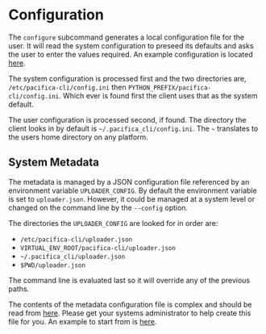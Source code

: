 # Configuration

The `configure` subcommand generates a local configuration file for the
user. It will read the system configuration to preseed its defaults and
asks the user to enter the values required. An example configuration is
located [here](_static/example.ini).

The system configuration is processed first and the two directories are,
`/etc/pacifica-cli/config.ini` then
`PYTHON_PREFIX/pacifica-cli/config.ini`. Which ever is found first the
client uses that as the system default.

The user configuration is processed second, if found. The directory the
client looks in by default is `~/.pacifica_cli/config.ini`. The `~`
translates to the users home directory on any platform.

## System Metadata

The metadata is managed by a JSON configuration file referenced by an
environment variable `UPLOADER_CONFIG`. By default the environment
variable is set to `uploader.json`. However, it could be managed at a
system level or changed on the command line by the `--config` option.

The directories the `UPLOADER_CONFIG` are looked for in order are:

 - `/etc/pacifica-cli/uploader.json`
 - `VIRTUAL_ENV_ROOT/pacifica-cli/uploader.json`
 - `~/.pacifica_cli/uploader.json`
 - `$PWD/uploader.json`

The command line is evaluated last so it will override any of the
previous paths.

The contents of the metadata configuration file is complex and should
be read from
[here](https://pacifica-uploader.readthedocs.io/en/latest/metadataconfig.html).
Please get your systems administrator to help create this file for you.
An example to start from is [here](_static/uploader.json).
